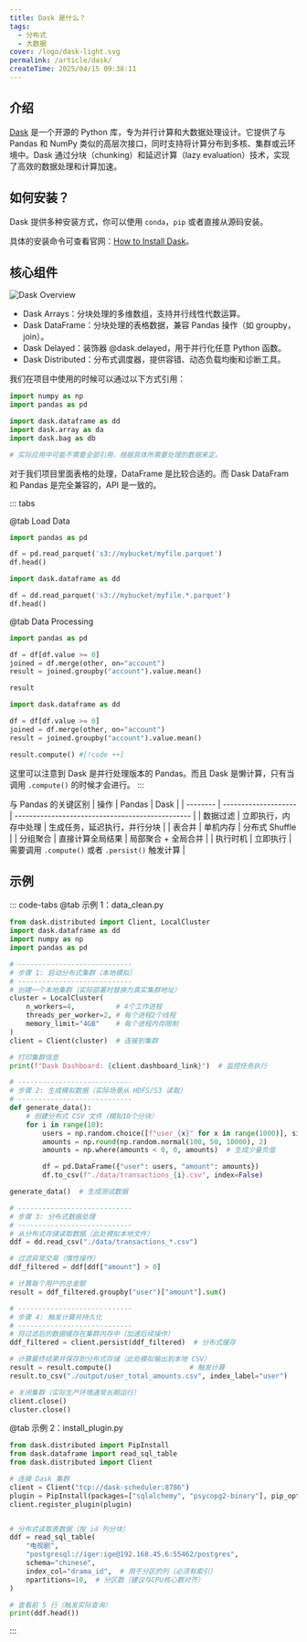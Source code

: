 ```yaml
---
title: Dask 是什么？
tags:
  - 分布式
  - 大数据
cover: /logo/dask-light.svg
permalink: /article/dask/
createTime: 2025/04/15 09:38:11
---
```

## 介绍
[Dask](https://docs.dask.org/en/stable/) 是一个开源的 Python 库，专为并行计算和大数据处理设计。它提供了与 Pandas 和 NumPy 类似的高层次接口，同时支持将计算分布到多核、集群或云环境中。Dask 通过分块（chunking）和延迟计算（lazy evaluation）技术，实现了高效的数据处理和计算加速。

## 如何安装？
Dask 提供多种安装方式，你可以使用 `conda`，`pip` 或者直接从源码安装。

具体的安装命令可查看官网：[How to Install Dask](https://docs.dask.org/en/stable/install.html)。

## 核心组件
![Dask Overview](https://docs.dask.org/en/stable/_images/dask-overview.svg)

- ​​Dask Arrays​​：分块处理的多维数组，支持并行线性代数运算。
- ​Dask DataFrame​​：分块处理的表格数据，兼容 Pandas 操作（如 groupby，join）。
- Dask Delayed​​：装饰器 @dask.delayed，用于并行化任意 Python 函数。
- Dask Distributed​：分布式调度器，提供容错、动态负载均衡和诊断工具。

我们在项目中使用的时候可以通过以下方式引用：
```python
import numpy as np
import pandas as pd

import dask.dataframe as dd
import dask.array as da
import dask.bag as db

# 实际应用中可能不需要全部引用，根据具体所需要处理的数据来定。
```
对于我们项目里面表格的处理，DataFrame 是比较合适的。而 Dask DataFram 和 Pandas 是完全兼容的，API 是一致的。

::: tabs

@tab Load Data

```python
import pandas as pd

df = pd.read_parquet('s3://mybucket/myfile.parquet')
df.head()
```

```python
import dask.dataframe as dd

df = dd.read_parquet('s3://mybucket/myfile.*.parquet')
df.head()
```

@tab Data Processing
```python
import pandas as pd

df = df[df.value >= 0]
joined = df.merge(other, on="account")
result = joined.groupby("account").value.mean()

result
```

```python
import dask.dataframe as dd

df = df[df.value >= 0]
joined = df.merge(other, on="account")
result = joined.groupby("account").value.mean()

result.compute() #[!code ++]
```
这里可以注意到 Dask 是并行处理版本的 Pandas。而且 Dask 是懒计算，只有当调用 `.compute()` 的时候才会进行。
:::

与 Pandas 的关键区别
| 操作     | Pandas               | Dask                                             |
| -------- | -------------------- | ------------------------------------------------ |
| 数据过滤 | 立即执行，内存中处理 | 生成任务，延迟执行，并行分块                     |
| 表合并   | 单机内存             | 分布式 Shuffle                                   |
| 分组聚合 | 直接计算全局结果     | 局部聚合 + 全局合并                              |
| 执行时机 | 立即执行             | 需要调用 `.compute()` 或者 `.persist()` 触发计算 |


## 示例
::: code-tabs
@tab 示例 1：data_clean.py
```python
from dask.distributed import Client, LocalCluster
import dask.dataframe as dd
import numpy as np
import pandas as pd

# ----------------------------
# 步骤 1: 启动分布式集群（本地模拟）
# ----------------------------
# 创建一个本地集群（实际部署时替换为真实集群地址）
cluster = LocalCluster(
    n_workers=4,          # 4个工作进程
    threads_per_worker=2, # 每个进程2个线程
    memory_limit="4GB"    # 每个进程内存限制
)
client = Client(cluster)  # 连接到集群

# 打印集群信息
print(f"Dask Dashboard: {client.dashboard_link}")  # 监控任务执行

# ----------------------------
# 步骤 2: 生成模拟数据（实际场景从 HDFS/S3 读取）
# ----------------------------
def generate_data():
    # 创建分布式 CSV 文件（模拟10个分块）
    for i in range(10):
        users = np.random.choice([f"user_{x}" for x in range(1000)], size=10000)
        amounts = np.round(np.random.normal(100, 50, 10000), 2)
        amounts = np.where(amounts < 0, 0, amounts)  # 生成少量负值

        df = pd.DataFrame({"user": users, "amount": amounts})
        df.to_csv(f"./data/transactions_{i}.csv", index=False)

generate_data()  # 生成测试数据

# ----------------------------
# 步骤 3: 分布式数据处理
# ----------------------------
# 从分布式存储读取数据（此处模拟本地文件）
ddf = dd.read_csv("./data/transactions_*.csv")

# 过滤异常交易（惰性操作）
ddf_filtered = ddf[ddf["amount"] > 0]

# 计算每个用户的总金额
result = ddf_filtered.groupby("user")["amount"].sum()

# ----------------------------
# 步骤 4: 触发计算并持久化
# ----------------------------
# 将过滤后的数据缓存在集群内存中（加速后续操作）
ddf_filtered = client.persist(ddf_filtered)  # 分布式缓存

# 计算最终结果并保存到分布式存储（此处模拟输出到本地 CSV）
result = result.compute()                   # 触发计算
result.to_csv("./output/user_total_amounts.csv", index_label="user")

# 关闭集群（实际生产环境通常长期运行）
client.close()
cluster.close()
```

@tab 示例 2：install_plugin.py
```python
from dask.distributed import PipInstall
from dask.dataframe import read_sql_table
from dask.distributed import Client

# 连接 Dask 集群
client = Client("tcp://dask-scheduler:8786")
plugin = PipInstall(packages=["sqlalchemy", "psycopg2-binary"], pip_options=["--upgrade"])
client.register_plugin(plugin)


# 分布式读取表数据（按 id 列分块）
ddf = read_sql_table(
    "电视剧",
    "postgresql://iger:ige@192.168.45.6:55462/postgres",
    schema="chinese",
    index_col="drama_id",  # 用于分区的列（必须有索引）
    npartitions=10,  # 分区数（建议与CPU核心数对齐）
)

# 查看前 5 行（触发实际查询）
print(ddf.head())
```
:::